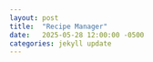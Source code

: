 ```yaml
---
layout: post
title:  "Recipe Manager"
date:   2025-05-28 12:00:00 -0500
categories: jekyll update
---
```


